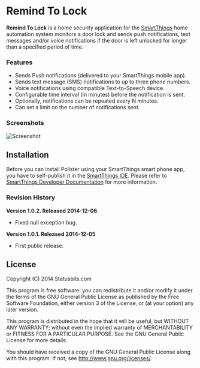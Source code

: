 Remind To Lock
==============

**Remind To Lock** is a home security application for the
[SmartThings](http://www.smartthings.com) home automation system monitors a door
lock and sends push notifications, text messages and/or voice notifications if
the door is left unlocked for longer than a specified period of time.

### Features

* Sends Push notifications (delivered to your SmartThings mobile app).
* Sends text message (SMS) notifications to up to three phone numbers.
* Voice notifications using compatible Text-to-Speech device.
* Configurable time interval (in minutes) before the notification is sent.
* Optionally, notifications can be repeated every N minutes.
* Can set a limit on the number of notifications sent.


### Screenshots

![Screenshot](http://statusbits.github.io/images/RemindToLock.jpg)


Installation
------------

Before you can install Pollster using your SmartThings smart phone app, you
have to self-publish it in the [SmartThings IDE](https://graph.api.smartthings.com).
Please refer to [SmartThings Developer Documentation](http://docs.smartthings.com/en/latest/index.html)
for more information.


### Revision History

**Version 1.0.2. Released 2014-12-06**
* Fixed null exception bug.

**Version 1.0.1. Released 2014-12-05**
* First public release.


License
-------

Copyright (C) 2014 Statusbits.com

This program is free software: you can redistribute it and/or modify it
under the terms of the GNU General Public License as published by the Free
Software Foundation, either version 3 of the License, or (at your option)
any later version.

This program is distributed in the hope that it will be useful, but
WITHOUT ANY WARRANTY; without even the implied warranty of MERCHANTABILITY
or FITNESS FOR A PARTICULAR PURPOSE.  See the GNU General Public License
for more details.

You should have received a copy of the GNU General Public License along
with this program.  If not, see <http://www.gnu.org/licenses/>.
